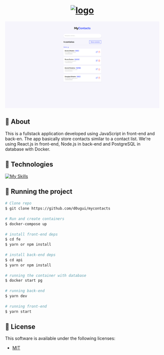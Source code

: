 <h1 align="center">
    <a href="https://imgbb.com/"><img src="https://i.ibb.co/82pNyj8/Home.png" alt="logo" border="0"></a>
</h1>

<p align="center">
  <a href="https://ibb.co/3Wq4x0h"><img src="front-end/src/assets/images/tela.png" alt="Home" border="0"></a>
</p>

## 📖 About

This is a fullstack application developed using JavaScript in front-end and back-en. The app basically store contacts similar to a contact list. We're using React.js in front-end, Node.js in back-end and PostgreSQL in database with Docker.

## 🧪 Technologies

[![My Skills](https://skillicons.dev/icons?i=js,react,styledcomponents,nodejs,express,postgres,docker)](https://skillicons.dev)

## 🚀 Running the project

```bash
# Clone repo
$ git clone https://github.com/d0ugui/mycontacts

# Run and create containers
$ docker-compose up

# install front-end deps
$ cd fe
$ yarn or npm install

# install back-end deps
$ cd api
$ yarn or npm install

# running the container with database
$ docker start pg

# running back-end
$ yarn dev

# running front-end
$ yarn start
```

## 📝 License

This software is available under the following licenses:

- [MIT](https://rem.mit-license.org)

